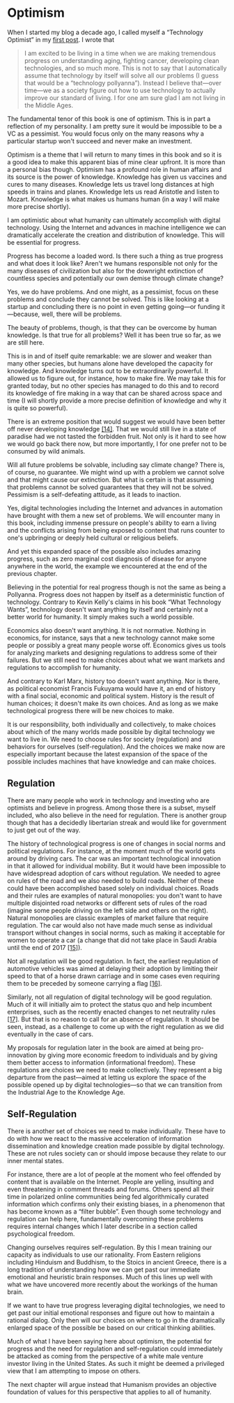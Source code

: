 # Optimism

When I started my blog a decade ago, I called myself a &ldquo;Technology Optimist&rdquo; in my [first post](http://continuations.com/post/27777558/technology-optimist). I wrote that

> I am excited to be living in a time when we are making tremendous progress on understanding aging, fighting cancer, developing clean technologies, and so much more.  This is not to say that I automatically assume that technology by itself will solve all our problems (I guess that would be a &ldquo;technology pollyanna&rdquo;).  Instead I believe that&mdash;over time&mdash;we as a society figure out how to use technology to actually improve our standard of living. I for one am sure glad I am not living in the Middle Ages.

The fundamental tenor of this book is one of optimism. This is in part a reflection of my personality. I am pretty sure it would be impossible to be a VC as a pessimist. You would focus only on the many reasons why a particular startup won&apos;t succeed and never make an investment.

Optimism is a theme that I will return to many times in this book and so it is a good idea to make this apparent bias of mine clear upfront. It is more than a personal bias though. Optimism has a profound role in human affairs and its source is the power of knowledge. Knowledge has given us vaccines and cures to many diseases. Knowledge lets us travel long distances at high speeds in trains and planes. Knowledge lets us read Aristotle and listen to Mozart. Knowledge is what makes us humans human (in a way I will make more precise shortly). 

I am optimistic about what humanity can ultimately accomplish with digital technology. Using the Internet and advances in machine intelligence we can dramatically accelerate the creation and distribution of knowledge. This will be essential for progress.

Progress has become a loaded word. Is there such a thing as true progress and what does it look like? Aren&apos;t we humans responsible not only for the many diseases of civilization but also for the downright extinction of countless species and potentially our own demise through climate change?

Yes, we do have problems. And one might, as a pessimist, focus on these problems and conclude they cannot be solved. This is like looking at a startup and concluding there is no point in even getting going&mdash;or funding it&mdash;because, well, there will be problems.

The beauty of problems, though, is that they can be overcome by human knowledge. Is that true for all problems? Well it has been true so far, as we are still here.

This is in and of itself quite remarkable: we are slower and weaker than many other species, but humans alone have developed the capacity for knowledge. And knowledge turns out to be extraordinarily powerful. It allowed us to figure out, for instance, how to make fire. We may take this for granted today, but no other species has managed to do this and to record its knowledge of fire making in a way that can be shared across space and time (I will shortly provide a more precise definition of knowledge and why it is quite so powerful).

There is an extreme position that would suggest we would have been better off never developing knowledge [[14]](/References.md#ref-FOX). That we would still live in a state of paradise had we not tasted the forbidden fruit. Not only is it hard to see how we would go back there now, but more importantly, I for one prefer not to be consumed by wild animals.

Will all future problems be solvable, including say climate change? There is, of course, no guarantee. We might wind up with a problem we cannot solve and that might cause our extinction. But what is certain is that assuming that problems cannot be solved guarantees that they will not be solved. Pessimism is a self-defeating attitude, as it leads to inaction.

Yes, digital technologies including the Internet and advances in automation have brought with them a new set of problems. We will encounter many in this book, including immense pressure on people&apos;s ability to earn a living and the conflicts arising from being exposed to content that runs counter to one&apos;s upbringing or deeply held cultural or religious beliefs.

And yet this expanded space of the possible also includes amazing progress, such as zero marginal cost diagnosis of disease for anyone anywhere in the world, the example we encountered at the end of the previous chapter.

Believing in the potential for real progress though is not the same as being a Pollyanna. Progress does not happen by itself as a deterministic function of technology. Contrary to Kevin Kelly&apos;s claims in his book &ldquo;What Technology Wants&rdquo;, technology doesn&apos;t want anything by itself and certainly not a better world for humanity. It simply makes such a world possible. 

Economics also doesn&apos;t want anything. It is not normative. Nothing in economics, for instance, says that a new technology cannot make some people or possibly a great many people worse off. Economics gives us tools for analyzing markets and designing regulations to address some of their failures. But we still need to make choices about what we want markets and regulations to accomplish for humanity.

And contrary to Karl Marx, history too doesn&apos;t want anything. Nor is there, as political economist Francis Fukuyama would have it, an end of history with a final social, economic and political system. History is the result of human choices; it doesn&apos;t make its own choices. And as long as we make technological progress there will be new choices to make. 

It is our responsibility, both individually and collectively, to make choices about which of the many worlds made possible by digital technology we want to live in. We need to choose rules for society (regulation) and behaviors for ourselves (self-regulation). And the choices we make now are especially important because the latest expansion of the space of the possible includes machines that have knowledge and can make choices.


## Regulation

There are many people who work in technology and investing who are optimists and believe in progress. Among those there is a subset, myself included, who also believe in the need for regulation. There is another group though that has a decidedly libertarian streak and would like for government to just get out of the way.

The history of technological progress is one of changes in social norms and political regulations. For instance, at the moment much of the world gets around by driving cars. The car was an important technological innovation in that it allowed for individual mobility. But it would have been impossible to have widespread adoption of cars without regulation. We needed to agree on rules of the road and we also needed to build roads. Neither of these could have been accomplished based solely on individual choices. Roads and their rules are examples of natural monopolies: you don&apos;t want to have multiple disjointed road networks or different sets of rules of the road (imagine some people driving on the left side and others on the right). Natural monopolies are classic examples of market failure that require regulation. The car would also not have made much sense as individual transport without changes in social norms, such as making it acceptable for women to operate a car (a change that did not take place in Saudi Arabia until the end of 2017 [[15]](/References.md#ref-THEWK)).

Not all regulation will be good regulation. In fact, the earliest regulation of automotive vehicles was aimed at delaying their adoption by limiting their speed to that of a horse drawn carriage and in some cases even requiring them to be preceded by someone carrying a flag [[16]](/References.md#ref-WIKIRF).

Similarly, not all regulation of digital technology will be good regulation. Much of it will initially aim to protect the status quo and help incumbent enterprises, such as the recently enacted changes to net neutrality rules [[17]](/References.md#ref-NYT3). But that is no reason to call for an absence of regulation. It should be seen, instead, as a challenge to come up with the right regulation as we did eventually in the case of cars.

My proposals for regulation later in the book are aimed at being pro-innovation by giving more economic freedom to individuals and by giving them better access to information (informational freedom). These regulations are choices we need to make collectively. They represent a big departure from the past&mdash;aimed at letting us explore the space of the possible opened up by digital technologies&mdash;so that we can transition from the Industrial Age to the Knowledge Age. 


## Self-Regulation

There is another set of choices we need to make individually. These have to do with how we react to the massive acceleration of information dissemination and knowledge creation made possible by digital technology. These are not rules society can or should impose because they relate to our inner mental states.

For instance, there are a lot of people at the moment who feel offended by content that is available on the Internet. People are yelling, insulting and even threatening in comment threads and forums. Others spend all their time in polarized online communities being fed algorithmically curated information which confirms only their existing biases, in a phenomenon that has become known as a &ldquo;filter bubble&rdquo;. Even though some technology and regulation can help here, fundamentally overcoming these problems requires internal changes which I later describe in a section called psychological freedom. 

Changing ourselves requires self-regulation. By this I mean training our capacity as individuals to use our rationality. From Eastern religions including Hinduism and Buddhism, to the Stoics in ancient Greece, there is a long tradition of understanding how we can get past our immediate emotional and heuristic brain responses. Much of this lines up well with what we have uncovered more recently about the workings of the human brain.

If we want to have true progress leveraging digital technologies, we need to get past our initial emotional responses and figure out how to maintain a rational dialog. Only then will our choices on where to go in the dramatically enlarged space of the possible be based on our critical thinking abilities.

Much of what I have been saying here about optimism, the potential for progress and the need for regulation and self-regulation could immediately be attacked as coming from the perspective of a white male venture investor living in the United States. As such it might be deemed a privileged view that I am attempting to impose on others. 

The next chapter will argue instead that Humanism provides an objective foundation of values for this perspective that applies to all of humanity.

